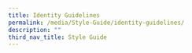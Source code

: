 ```yaml
---
title: Identity Guidelines
permalink: /media/Style-Guide/identity-guidelines/
description: ""
third_nav_title: Style Guide
---
```

